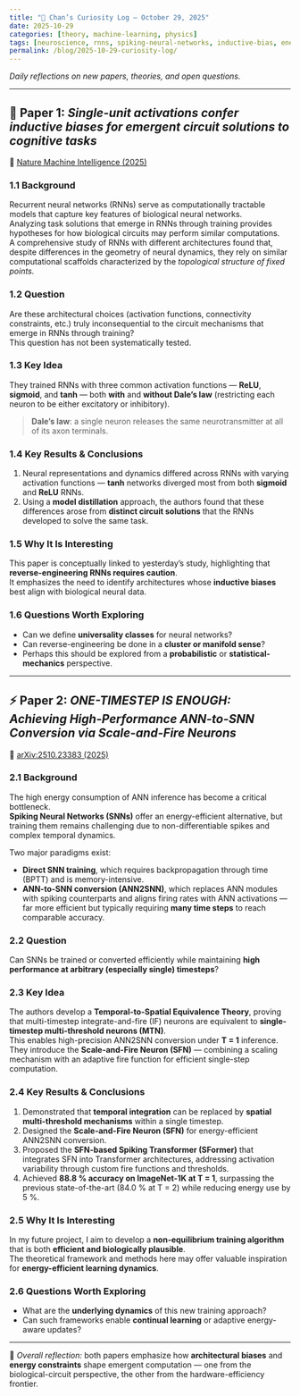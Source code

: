 ```yaml
---
title: "🧭 Chan’s Curiosity Log — October 29, 2025"
date: 2025-10-29
categories: [theory, machine-learning, physics]
tags: [neuroscience, rnns, spiking-neural-networks, inductive-bias, energy-efficiency, curiosity-log]
permalink: /blog/2025-10-29-curiosity-log/
---
```


*Daily reflections on new papers, theories, and open questions.*

---

## 🧩 Paper 1: *Single-unit activations confer inductive biases for emergent circuit solutions to cognitive tasks*  
📄 [Nature Machine Intelligence (2025)](https://www.nature.com/articles/s42256-025-01127-2)

### 1.1 Background  
Recurrent neural networks (RNNs) serve as computationally tractable models that capture key features of biological neural networks.  
Analyzing task solutions that emerge in RNNs through training provides hypotheses for how biological circuits may perform similar computations.  
A comprehensive study of RNNs with different architectures found that, despite differences in the geometry of neural dynamics, they rely on similar computational scaffolds characterized by the *topological structure of fixed points.*

### 1.2 Question  
Are these architectural choices (activation functions, connectivity constraints, etc.) truly inconsequential to the circuit mechanisms that emerge in RNNs through training?  
This question has not been systematically tested.

### 1.3 Key Idea  
They trained RNNs with three common activation functions — **ReLU**, **sigmoid**, and **tanh** — both **with** and **without Dale’s law** (restricting each neuron to be either excitatory or inhibitory).  
> **Dale’s law**: a single neuron releases the same neurotransmitter at all of its axon terminals.

### 1.4 Key Results & Conclusions  
1. Neural representations and dynamics differed across RNNs with varying activation functions — **tanh** networks diverged most from both **sigmoid** and **ReLU** RNNs.  
2. Using a **model distillation** approach, the authors found that these differences arose from **distinct circuit solutions** that the RNNs developed to solve the same task.

### 1.5 Why It Is Interesting  
This paper is conceptually linked to yesterday’s study, highlighting that **reverse-engineering RNNs requires caution**.  
It emphasizes the need to identify architectures whose **inductive biases** best align with biological neural data.

### 1.6 Questions Worth Exploring  
- Can we define **universality classes** for neural networks?  
- Can reverse-engineering be done in a **cluster or manifold sense**?  
- Perhaps this should be explored from a **probabilistic** or **statistical-mechanics** perspective.

---

## ⚡ Paper 2: *ONE-TIMESTEP IS ENOUGH: Achieving High-Performance ANN-to-SNN Conversion via Scale-and-Fire Neurons*  
📄 [arXiv:2510.23383 (2025)](https://arxiv.org/pdf/2510.23383)

### 2.1 Background  
The high energy consumption of ANN inference has become a critical bottleneck.  
**Spiking Neural Networks (SNNs)** offer an energy-efficient alternative, but training them remains challenging due to non-differentiable spikes and complex temporal dynamics.  

Two major paradigms exist:  
- **Direct SNN training**, which requires backpropagation through time (BPTT) and is memory-intensive.  
- **ANN-to-SNN conversion (ANN2SNN)**, which replaces ANN modules with spiking counterparts and aligns firing rates with ANN activations — far more efficient but typically requiring **many time steps** to reach comparable accuracy.

### 2.2 Question  
Can SNNs be trained or converted efficiently while maintaining **high performance at arbitrary (especially single) timesteps**?

### 2.3 Key Idea  
The authors develop a **Temporal-to-Spatial Equivalence Theory**, proving that multi-timestep integrate-and-fire (IF) neurons are equivalent to **single-timestep multi-threshold neurons (MTN)**.  
This enables high-precision ANN2SNN conversion under **T = 1** inference.  
They introduce the **Scale-and-Fire Neuron (SFN)** — combining a scaling mechanism with an adaptive fire function for efficient single-step computation.

### 2.4 Key Results & Conclusions  
1. Demonstrated that **temporal integration** can be replaced by **spatial multi-threshold mechanisms** within a single timestep.  
2. Designed the **Scale-and-Fire Neuron (SFN)** for energy-efficient ANN2SNN conversion.  
3. Proposed the **SFN-based Spiking Transformer (SFormer)** that integrates SFN into Transformer architectures, addressing activation variability through custom fire functions and thresholds.  
4. Achieved **88.8 % accuracy on ImageNet-1K at T = 1**, surpassing the previous state-of-the-art (84.0 % at T = 2) while reducing energy use by 5 %.

### 2.5 Why It Is Interesting  
In my future project, I aim to develop a **non-equilibrium training algorithm** that is both **efficient and biologically plausible**.  
The theoretical framework and methods here may offer valuable inspiration for **energy-efficient learning dynamics**.

### 2.6 Questions Worth Exploring  
- What are the **underlying dynamics** of this new training approach?  
- Can such frameworks enable **continual learning** or adaptive energy-aware updates?

---

🧠 *Overall reflection:* both papers emphasize how **architectural biases** and **energy constraints** shape emergent computation — one from the biological-circuit perspective, the other from the hardware-efficiency frontier.
